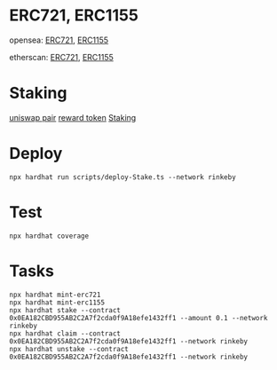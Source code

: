 # ERC721, ERC1155
opensea: [ERC721](https://testnets.opensea.io/collection/kozinaktoken), [ERC1155](https://testnets.opensea.io/collection/unidentified-contract-xmwbp2m6ok)

etherscan: [ERC721](https://rinkeby.etherscan.io/address/0x0851067c85b5ed81cf16bd66144bb2ccc1ebf592), [ERC1155](https://rinkeby.etherscan.io/address/0x16de4d0950ddcb3bfd19bf11ed8343bc3050e9f3)
# Staking
[uniswap pair](https://rinkeby.etherscan.io/address/0x1a8a589AF81cb69cbF932fE6267D9a9F4FffBC66)
[reward token](https://rinkeby.etherscan.io/address/0xd86c499d3c284e80558f343aa1b87e0e18c77d66)
[Staking](https://rinkeby.etherscan.io/address/0x74c801febfa10b82ed8524d7019e00ebee8defe7)
# Deploy
```
npx hardhat run scripts/deploy-Stake.ts --network rinkeby
```
# Test
```
npx hardhat coverage
```
# Tasks

```
npx hardhat mint-erc721
npx hardhat mint-erc1155
npx hardhat stake --contract 0x0EA182CBD955AB2C2A7f2cda0f9A18efe1432ff1 --amount 0.1 --network rinkeby
npx hardhat claim --contract 0x0EA182CBD955AB2C2A7f2cda0f9A18efe1432ff1 --network rinkeby
npx hardhat unstake --contract 0x0EA182CBD955AB2C2A7f2cda0f9A18efe1432ff1 --network rinkeby
```
